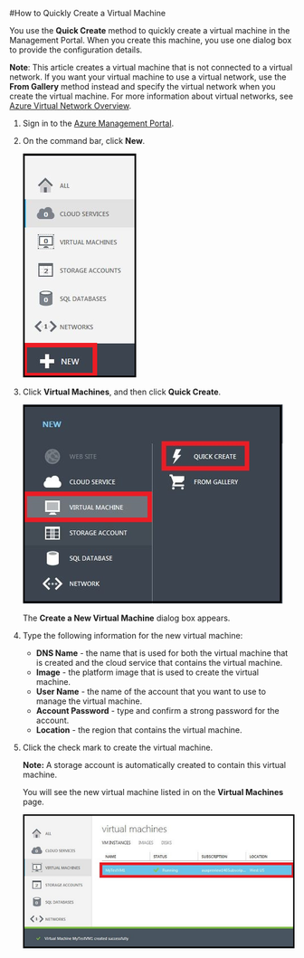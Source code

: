 <properties writer="kathydav" editor="tysonn" manager="jeffreyg" /> 

#How to Quickly Create a Virtual Machine

You use the **Quick Create** method to quickly create a virtual machine in the Management Portal. When you create this machine, you use one dialog box to provide the configuration details.

**Note**: This article creates a virtual machine that is not connected to a virtual network. If you want your virtual machine to use a virtual network, use the **From Gallery** method instead and specify the virtual network when you create the virtual machine. For more information about virtual networks, see [Azure Virtual Network Overview](http://go.microsoft.com/fwlink/p/?LinkID=294063).

1. Sign in to the [Azure Management Portal](http://manage.windowsazure.com).

2. On the command bar, click **New**.

	![Create a new virtual machine](./media/howto-quick-create-vm/create.png)

3. Click **Virtual Machines**, and then click **Quick Create**.

	![Quick Create a new virtual machine](./media/howto-quick-create-vm/createquick.png)

	The **Create a New Virtual Machine** dialog box appears.

4. Type the following information for the new virtual machine:

	- **DNS Name** - the name that is used for both the virtual machine that is created and the cloud service that contains the virtual machine.
	- **Image** - the platform image that is used to create the virtual machine. 
	- **User Name** - the name of the account that you want to use to manage the virtual machine.
	- **Account Password** - type and confirm a strong password for the account.
	- **Location** - the region that contains the virtual machine. 

5. Click the check mark to create the virtual machine.

	**Note:** A storage account is automatically created to contain this virtual machine.   

	You will see the new virtual machine listed in on the **Virtual Machines** page.

	![Virtual machine creation success](./media/howto-quick-create-vm/vmsuccesswindows.png)

